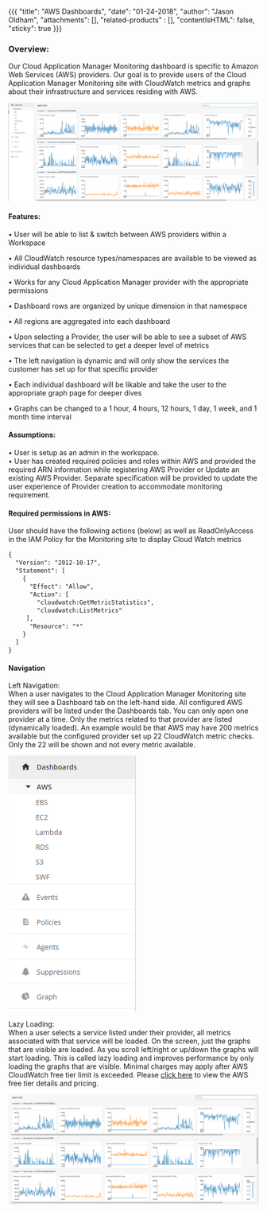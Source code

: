{{{
  "title": "AWS Dashboards",
  "date": "01-24-2018",
  "author": "Jason Oldham",
  "attachments": [],
  "related-products" : [],
  "contentIsHTML": false,
  "sticky": true
}}}


### Overview:

Our Cloud Application Manager Monitoring dashboard is specific to Amazon Web Services (AWS) providers.  Our goal is to provide users of the Cloud Application Manager Monitoring site with CloudWatch metrics and graphs about their infrastructure and services residing with AWS.  

 ![AWS Dashboards Full](../../images/AWSDashboardsFull.PNG)

#### Features:

•	User will be able to list & switch between AWS providers within a Workspace 

•	All CloudWatch resource types/namespaces are available to be viewed as individual dashboards

•	Works for any Cloud Application Manager provider with the appropriate permissions

•	Dashboard rows are organized by unique dimension in that namespace

•	All regions are aggregated into each dashboard

•	Upon selecting a Provider, the user will be able to see a subset of AWS services that can be selected to get a deeper level of metrics

•	The left navigation is dynamic and will only show the services the customer has set up for that specific provider

•	Each individual dashboard will be likable and take the user to the appropriate graph page for deeper dives

•	Graphs can be changed to a 1 hour, 4 hours, 12 hours, 1 day, 1 week, and 1 month time interval

#### Assumptions:

•	User is setup as an admin in the workspace.  
•	User has created required policies and roles within AWS and provided the required ARN information while registering AWS Provider or Update an existing AWS Provider. Separate specification will be provided to update the user experience of Provider creation to accommodate monitoring requirement.

#### Required permissions in AWS:

User should have the following actions (below) as well as ReadOnlyAccess in the IAM Policy for the Monitoring site to display Cloud Watch metrics  
```
{
  "Version": "2012-10-17",
  "Statement": [
    {
      "Effect": "Allow",
      "Action": [
        "cloudwatch:GetMetricStatistics",
        "cloudwatch:ListMetrics"
     ],
      "Resource": "*"
    }
  ]
}
```
#### Navigation 

Left Navigation:  
When a user navigates to the Cloud Application Manager Monitoring site they will see a Dashboard tab on the left-hand side.  All configured AWS providers will be listed under the Dashboards tab.  You can only open one provider at a time.  Only the metrics related to that provider are listed (dynamically loaded).  An example would be that AWS may have 200 metrics available but the configured provider set up 22 CloudWatch metric checks.  Only the 22 will be shown and not every metric available.

 ![AWS Dashboard Left Nav](../../images/AWSDashboardLeftNav.PNG)

Lazy Loading:  
When a user selects a service listed under their provider, all metrics associated with that service will be loaded.  On the screen, just the graphs that are visible are loaded.  As you scroll left/right or up/down the graphs will start loading.  This is called lazy loading and improves performance by only loading the graphs that are visible.  Minimal charges may apply after AWS CloudWatch free tier limit is exceeded.  Please [click here](https://aws.amazon.com/cloudwatch/pricing) to view the AWS free tier details and pricing.
 
![AWS Dashboard](../../images/AWSDashboard.PNG)
